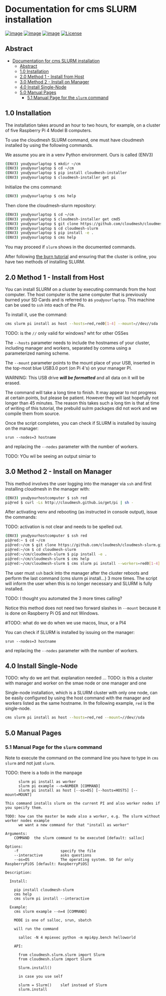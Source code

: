 # Documentation for cms SLURM installation

[![image](https://travis-ci.com/cloudmesh/cloudmesh-slurm.svg?branch=main)](https://travis-ci.com/github/cloudmesh/cloudmesh-slurm)
[![image](https://img.shields.io/pypi/pyversions/cloudmesh-slurm.svg)](https://pypi.org/project/cloudmesh-slurm)
[![image](https://img.shields.io/pypi/v/cloudmesh-slurm.svg)](https://pypi.org/project/cloudmesh-slurm/)
[![License](https://img.shields.io/badge/License-Apache%202.0-blue.svg)](https://opensource.org/licenses/Apache-2.0)


## Abstract


<!--TOC-->

- [Documentation for cms SLURM installation](#documentation-for-cms-slurm-installation)
  - [Abstract](#abstract)
  - [1.0 Installation](#10-installation)
  - [2.0 Method 1 - Install from Host](#20-method-1---install-from-host)
  - [3.0 Method 2 - Install on Manager](#30-method-2---install-on-manager)
  - [4.0 Install Single-Node](#40-install-single-node)
  - [5.0 Manual Pages](#50-manual-pages)
    - [5.1 Manual Page for the `slurm` command](#51-manual-page-for-the-slurm-command)

<!--TOC-->

## 1.0 Installation

The installation takes around an hour to two hours, for example, on a
cluster of five Raspberry Pi 4 Model B computers.

To use the cloudmesh SLURM command, one must have cloudmesh installed
by using the following commands.

We assume you are in a venv Python environment. Ours is called (ENV3)

```bash
(ENV3) you@yourlaptop $ mkdir ~/cm
(ENV3) you@yourlaptop $ cd ~/cm
(ENV3) you@yourlaptop $ pip install cloudmesh-installer
(ENV3) you@yourlaptop $ cloudmesh-installer get pi
```

Initialize the cms command:

```bash
(ENV3) you@yourlaptop $ cms help
```

Then clone the cloudmesh-slurm repository:

```bash
(ENV3) you@yourlaptop $ cd ~/cm
(ENV3) you@yourlaptop $ cloudmesh-installer get cmd5
(ENV3) you@yourlaptop $ git clone https://github.com/cloudmesh/cloudmesh-slurm.git
(ENV3) you@yourlaptop $ cd cloudmesh-slurm
(ENV3) you@yourlaptop $ pip install -e .
(ENV3) you@yourlaptop $ cms help
```

You may proceed if `slurm` shows in the documented commands.

After following [the burn
tutorial](https://cloudmesh.github.io/pi/tutorial/raspberry-burn-windows/)
and ensuring that the cluster is online, you have two methods of
installing SLURM.

## 2.0 Method 1 - Install from Host

You can install SLURM on a cluster by executing commands from the host
computer. The host computer is the same computer that is previously 
burned your SD Cards and is referred to as `you@yourlaptop`. This 
machine can be used to `ssh` into each of the Pis.


To install it, use the command:

```bash
cms slurm pi install as host --hosts=red,red0[1-4] --mount=//dev//sda
```

TODO: is the `//` only valid for windows? wht for other OSSes

The `--hosts` parameter needs to include the hostnames of your cluster, including
manager and workers, separated by comma using a parameterized naming scheme.

The `--mount` parameter points to the mount place of your USB,
inserted in the top-most blue USB3.0 port (on Pi 4's) on your manager PI. 

WARNING: This USB drive ***will be formatted*** and all data on it will be erased.

The command will take a long time to finish. It may appear to not progress 
at certain points, but please be patient. However they will last hopefully not longer 
than 45 minutes. The reason this takes such a long tim is that at time of writing 
of this tutorial, the prebuild sulrm 
packages did not work and we compile them from source.

Once the script completes, you can check if SLURM is installed by issuing
on the manager:

`srun --nodes=3 hostname`

and replacing the `--nodes` parameter with the number of workers.

TODO: YOu wil be seeing an output simiar to 

## 3.0 Method 2 - Install on Manager

This method involves the user logging into the manager via `ssh` and 
first installing cloudmesh in the manager with:

```bash
(ENV3) you@yourhostcomputer $ ssh red
pi@red $ curl -Ls http://cloudmesh.github.io/get/pi | sh -
```

After activating venv and rebooting (as instructed in
console output), issue the commands:

TODO: activation is not clear and needs to be spelled out.

```bash
(ENV3) you@yourhostcomputer $ ssh red
pi@red:~ $ cd ~/cm
pi@red:~/cm $ git clone https://github.com/cloudmesh/cloudmesh-slurm.git
pi@red:~/cm $ cd cloudmesh-slurm
pi@red:~/cm/cloudmesh-slurm $ pip install -e .
pi@red:~/cm/cloudmesh-slurm $ cms help
pi@red:~/cm/cloudmesh-slurm $ cms slurm pi install --workers=red0[1-4] --mount=/dev/sda
```

The user must `ssh` back into the manager after the cluster reboots
and perform the last command (cms slurm pi install...)  3 more
times. The script will inform the user when this is no longer
necessary and SLURM is fully installed.

TODO: I thought you automated the 3 more times calling?

Notice this method does not need two forward slashes in `--mount`
because it is done on Raspberry Pi OS and not Windows.

#TODO: what do we do when we use macos, linux, or a PI4

You can check if SLURM is installed by issuing on the manager:

`srun --nodes=3 hostname`

and replacing the `--nodes` parameter with the number of workers.

## 4.0 Install Single-Node

TODO: why do we ant that. explanation needed ...
TODO: is this a cluster with manager and worker on the smae node or one manager and one 

Single-node installation, which is a SLURM cluster with only one node,
can be easily configured by using the host command with the manager
and workers listed as the same hostname. In the following example,
`red` is the single-node.

```bash
cms slurm pi install as host --hosts=red,red --mount=//dev//sda
```

## 5.0 Manual Pages

### 5.1 Manual Page for the `slurm` command

Note to execute the command on the command line you have to type in
`cms slurm` and not just `slurm`.

TODO: there is a todo in the manpage

<!--MANUAL-SLURM-->
```
      slurm pi install as worker
      slurm pi example --n=NUMBER [COMMAND]
      slurm pi install as host [--os=OS] [--hosts=HOSTS] [--mount=MOUNT]

This command installs slurm on the current PI and also worker nodes if you specify them.

TODO: how can the master be made also a worker, e.g. The slurm without worker nodes example
      we want a new command for that "install as worker"

Arguments:
    COMMAND  the slurm command to be executed [default: salloc]

Options:
    -f                   specify the file
    --interactive        asks questions
    --os=OS              The operating system. SO far only RaspberryPiOS [default: RaspberryPiOS]

Description:

  Install:

    pip install cloudmesh-slurm
    cms help
    cms slurm pi install --interactive

  Example:
    cms slurm example --n=4 [COMMAND]

    MODE is one of salloc, srun, sbatch

    will run the command

      salloc -N 4 mpiexec python -m mpi4py.bench helloworld

    API:

      from cloudmesh.slurm.slurm import Slurm
      from cloudmesh.slurm import Slurm

      Slurm.install()

      in case you use self

      slurm = Slurm()    slef instead of Slurm
      slurm.install

```
<!--MANUAL-SLURM-->